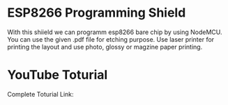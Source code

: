 # ESP8266 Programming Shield
With this shiield we can programm esp8266 bare chip by using NodeMCU. 
You can use the given .pdf file for etching purpose. 
Use laser printer for printing the layout and use photo, glossy or magzine paper printing. 

# YouTube Toturial
Complete Toturial Link: 